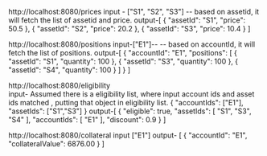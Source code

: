 http://localhost:8080/prices
input - ["S1", "S2", "S3"] -- based on assetid, it will fetch the list of assetid and price.
output-[
    {
        "assetId": "S1",
        "price": 50.5
    },
    {
        "assetId": "S2",
        "price": 20.2
    },
    {
        "assetId": "S3",
        "price": 10.4
    }
]


http://localhost:8080/positions
input-["E1"]-- -- based on accountId, it will fetch the list of positions.
output-[
    {
        "accountId": "E1",
        "positions": [
            {
                "assetId": "S1",
                "quantity": 100
            },
            {
                "assetId": "S3",
                "quantity": 100
            },
            {
                "assetId": "S4",
                "quantity": 100
            }
        ]
    }
]


http://localhost:8080/eligibility  
input- Assumed there is a eligibility list, where input account ids and asset ids matched , putting that object in eligibility list.
{
  "accountIds": ["E1"],
  "assetIds": ["S1","S3"]
}
output-[
    {
        "eligible": true,
        "assetIds": [
            "S1",
            "S3",
            "S4"
        ],
        "accountIds": [
            "E1"
        ],
        "discount": 0.9
    }
]


http://localhost:8080/collateral
input ["E1"]
output- [
    {
        "accountId": "E1",
        "collateralValue": 6876.00
    }
]